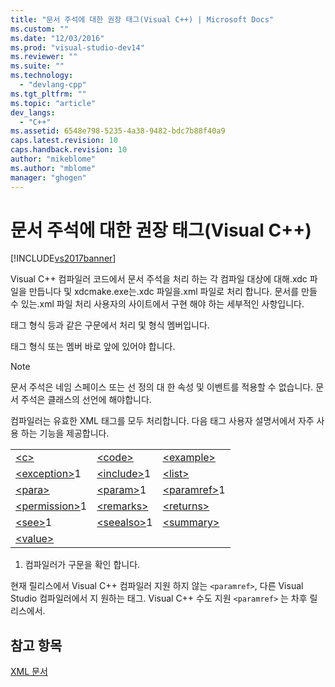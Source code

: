 ```yaml
---
title: "문서 주석에 대한 권장 태그(Visual C++) | Microsoft Docs"
ms.custom: ""
ms.date: "12/03/2016"
ms.prod: "visual-studio-dev14"
ms.reviewer: ""
ms.suite: ""
ms.technology: 
  - "devlang-cpp"
ms.tgt_pltfrm: ""
ms.topic: "article"
dev_langs: 
  - "C++"
ms.assetid: 6548e798-5235-4a38-9482-bdc7b88f40a9
caps.latest.revision: 10
caps.handback.revision: 10
author: "mikeblome"
ms.author: "mblome"
manager: "ghogen"
---
```

# 문서 주석에 대한 권장 태그(Visual C++)
[!INCLUDE[vs2017banner](../assembler/inline/includes/vs2017banner.md)]

Visual C\+\+ 컴파일러 코드에서 문서 주석을 처리 하는 각 컴파일 대상에 대해.xdc 파일을 만듭니다 및 xdcmake.exe는.xdc 파일을.xml 파일로 처리 합니다.  문서를 만들 수 있는.xml 파일 처리 사용자의 사이트에서 구현 해야 하는 세부적인 사항입니다.  
  
 태그 형식 등과 같은 구문에서 처리 및 형식 멤버입니다.  
  
 태그 형식 또는 멤버 바로 앞에 있어야 합니다.  
  
> [!NOTE]
>  문서 주석은 네임 스페이스 또는 선 정의 대 한 속성 및 이벤트를 적용할 수 없습니다. 문서 주석은 클래스의 선언에 해야합니다.  
  
 컴파일러는 유효한 XML 태그를 모두 처리합니다.  다음 태그 사용자 설명서에서 자주 사용 하는 기능을 제공합니다.  
  
||||  
|-|-|-|  
|[\<c\>](../ide/c-visual-cpp.md)|[\<code\>](../ide/code-visual-cpp.md)|[\<example\>](../ide/example-visual-cpp.md)|  
|[\<exception\>](../ide/exception-visual-cpp.md)1|[\<include\>](../ide/include-visual-cpp.md)1|[\<list\>](../ide/list-visual-cpp.md)|  
|[\<para\>](../ide/para-visual-cpp.md)|[\<param\>](../ide/param-visual-cpp.md)1|[\<paramref\>](../ide/paramref-visual-cpp.md)1|  
|[\<permission\>](../ide/permission-visual-cpp.md)1|[\<remarks\>](../ide/remarks-visual-cpp.md)|[\<returns\>](../ide/returns-visual-cpp.md)|  
|[\<see\>](../ide/see-visual-cpp.md)1|[\<seealso\>](../ide/seealso-visual-cpp.md)1|[\<summary\>](../ide/summary-visual-cpp.md)|  
|[\<value\>](../ide/value-visual-cpp.md)|||  
  
 1.  컴파일러가 구문을 확인 합니다.  
  
 현재 릴리스에서 Visual C\+\+ 컴파일러 지원 하지 않는 `<paramref>`, 다른 Visual Studio 컴파일러에서 지 원하는 태그.  Visual C\+\+ 수도 지원 `<paramref>` 는 차후 릴리스에서.  
  
## 참고 항목  
 [XML 문서](../ide/xml-documentation-visual-cpp.md)
